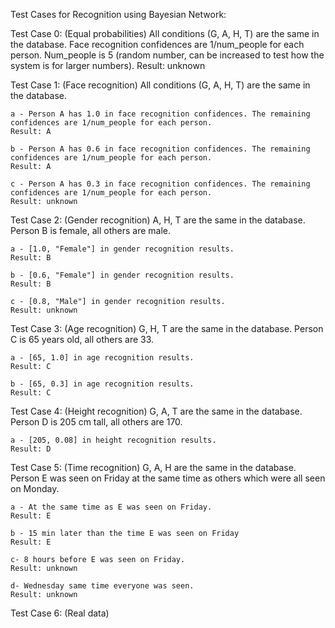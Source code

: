 Test Cases for Recognition using Bayesian Network:

Test Case 0: (Equal probabilities)
	All conditions (G, A, H, T) are the same in the database. Face recognition confidences are 1/num_people for each person. Num_people is 5 (random number, can be increased to test how the system is for larger numbers).
	Result: unknown

Test Case 1: (Face recognition)
	All conditions (G, A, H, T) are the same in the database.
	
	a - Person A has 1.0 in face recognition confidences. The remaining confidences are 1/num_people for each person.
	Result: A

	b - Person A has 0.6 in face recognition confidences. The remaining confidences are 1/num_people for each person.
	Result: A

	c - Person A has 0.3 in face recognition confidences. The remaining confidences are 1/num_people for each person.
	Result: unknown

Test Case 2: (Gender recognition)
	A, H, T are the same in the database. Person B is female, all others are male.
	
	a - [1.0, "Female"] in gender recognition results.
	Result: B

	b - [0.6, "Female"] in gender recognition results.
	Result: B

	c - [0.8, "Male"] in gender recognition results.
	Result: unknown


Test Case 3: (Age recognition)
	G, H, T are the same in the database. Person C is 65 years old, all others are 33.
	
	a - [65, 1.0] in age recognition results.
	Result: C

	b - [65, 0.3] in age recognition results.
	Result: C

Test Case 4: (Height recognition)
	G, A, T are the same in the database. Person D is 205 cm tall, all others are 170.
	
	a - [205, 0.08] in height recognition results.
	Result: D

Test Case 5: (Time recognition)
	G, A, H are the same in the database. Person E was seen on Friday at the same time as others which were all seen on Monday.
	
	a - At the same time as E was seen on Friday.
	Result: E

	b - 15 min later than the time E was seen on Friday
	Result: E

	c- 8 hours before E was seen on Friday.
	Result: unknown

	d- Wednesday same time everyone was seen.
	Result: unknown

Test Case 6: (Real data)


	
